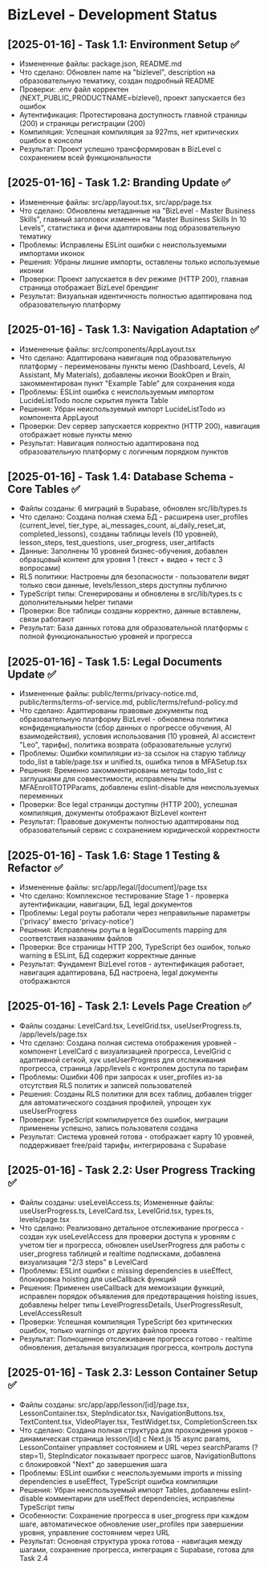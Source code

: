 # BizLevel - Development Status

## [2025-01-16] - Task 1.1: Environment Setup ✅
- Измененные файлы: package.json, README.md
- Что сделано: Обновлен name на "bizlevel", description на образовательную тематику, создан подробный README
- Проверки: .env файл корректен (NEXT_PUBLIC_PRODUCTNAME=bizlevel), проект запускается без ошибок
- Аутентификация: Протестирована доступность главной страницы (200) и страницы регистрации (200)
- Компиляция: Успешная компиляция за 927ms, нет критических ошибок в консоли
- Результат: Проект успешно трансформирован в BizLevel с сохранением всей функциональности

## [2025-01-16] - Task 1.2: Branding Update ✅
- Измененные файлы: src/app/layout.tsx, src/app/page.tsx
- Что сделано: Обновлены метаданные на "BizLevel - Master Business Skills", главный заголовок изменен на "Master Business Skills In 10 Levels", статистика и фичи адаптированы под образовательную тематику
- Проблемы: Исправлены ESLint ошибки с неиспользуемыми импортами иконок
- Решения: Убраны лишние импорты, оставлены только используемые иконки
- Проверки: Проект запускается в dev режиме (HTTP 200), главная страница отображает BizLevel брендинг
- Результат: Визуальная идентичность полностью адаптирована под образовательную платформу

## [2025-01-16] - Task 1.3: Navigation Adaptation ✅
- Измененные файлы: src/components/AppLayout.tsx
- Что сделано: Адаптирована навигация под образовательную платформу - переименованы пункты меню (Dashboard, Levels, AI Assistant, My Materials), добавлены иконки BookOpen и Brain, закомментирован пункт "Example Table" для сохранения кода
- Проблемы: ESLint ошибка с неиспользуемым импортом LucideListTodo после скрытия пункта Table
- Решения: Убран неиспользуемый импорт LucideListTodo из компонента AppLayout
- Проверки: Dev сервер запускается корректно (HTTP 200), навигация отображает новые пункты меню
- Результат: Навигация полностью адаптирована под образовательную платформу с логичным порядком пунктов

## [2025-01-16] - Task 1.4: Database Schema - Core Tables ✅
- Файлы созданы: 6 миграций в Supabase, обновлен src/lib/types.ts
- Что сделано: Создана полная схема БД - расширена user_profiles (current_level, tier_type, ai_messages_count, ai_daily_reset_at, completed_lessons), созданы таблицы levels (10 уровней), lesson_steps, test_questions, user_progress, user_artifacts
- Данные: Заполнены 10 уровней бизнес-обучения, добавлен образцовый контент для уровня 1 (текст + видео + тест с 3 вопросами)
- RLS политики: Настроены для безопасности - пользователи видят только свои данные, levels/lesson_steps доступны публично
- TypeScript типы: Сгенерированы и обновлены в src/lib/types.ts с дополнительными helper типами
- Проверки: Все таблицы созданы корректно, данные вставлены, связи работают
- Результат: База данных готова для образовательной платформы с полной функциональностью уровней и прогресса

## [2025-01-16] - Task 1.5: Legal Documents Update ✅
- Измененные файлы: public/terms/privacy-notice.md, public/terms/terms-of-service.md, public/terms/refund-policy.md
- Что сделано: Адаптированы правовые документы под образовательную платформу BizLevel - обновлена политика конфиденциальности (сбор данных о прогрессе обучения, AI взаимодействия), условия использования (10 уровней, AI ассистент "Leo", тарифы), политика возврата (образовательные услуги)
- Проблемы: Ошибки компиляции из-за ссылок на старую таблицу todo_list в table/page.tsx и unified.ts, ошибка типов в MFASetup.tsx
- Решения: Временно закомментированы методы todo_list с заглушками для совместимости, исправлены типы MFAEnrollTOTPParams, добавлены eslint-disable для неиспользуемых переменных
- Проверки: Все legal страницы доступны (HTTP 200), успешная компиляция, документы отображают BizLevel контент
- Результат: Правовые документы полностью адаптированы под образовательный сервис с сохранением юридической корректности

## [2025-01-16] - Task 1.6: Stage 1 Testing & Refactor ✅
- Измененные файлы: src/app/legal/[document]/page.tsx
- Что сделано: Комплексное тестирование Stage 1 - проверка аутентификации, навигации, БД, legal документов
- Проблемы: Legal роуты работали через неправильные параметры ('privacy' вместо 'privacy-notice')
- Решения: Исправлены роуты в legalDocuments mapping для соответствия названиям файлов
- Проверки: Все страницы HTTP 200, TypeScript без ошибок, только warning в ESLint, БД содержит корректные данные
- Результат: Фундамент BizLevel готов - аутентификация работает, навигация адаптирована, БД настроена, legal документы отображаются

## [2025-01-16] - Task 2.1: Levels Page Creation ✅
- Файлы созданы: LevelCard.tsx, LevelGrid.tsx, useUserProgress.ts, /app/levels/page.tsx
- Что сделано: Создана полная система отображения уровней - компонент LevelCard с визуализацией прогресса, LevelGrid с адаптивной сеткой, хук useUserProgress для отслеживания прогресса, страница /app/levels с контролем доступа по тарифам
- Проблемы: Ошибки 406 при запросах к user_profiles из-за отсутствия RLS политик и записей пользователей
- Решения: Созданы RLS политики для всех таблиц, добавлен trigger для автоматического создания профилей, упрощен хук useUserProgress
- Проверки: TypeScript компилируется без ошибок, миграции применены успешно, запись пользователя создана
- Результат: Система уровней готова - отображает карту 10 уровней, поддерживает free/paid тарифы, интегрирована с Supabase

## [2025-01-16] - Task 2.2: User Progress Tracking ✅
- Файлы созданы: useLevelAccess.ts; Измененные файлы: useUserProgress.ts, LevelCard.tsx, LevelGrid.tsx, types.ts, levels/page.tsx
- Что сделано: Реализовано детальное отслеживание прогресса - создан хук useLevelAccess для проверки доступа к уровням с учетом tier и прогресса, обновлен useUserProgress для работы с user_progress таблицей и realtime подписками, добавлена визуализация "2/3 steps" в LevelCard
- Проблемы: ESLint ошибки с missing dependencies в useEffect, блокировка hoisting для useCallback функций
- Решения: Применен useCallback для мемоизации функций, исправлен порядок объявления для предотвращения hoisting issues, добавлены helper типы LevelProgressDetails, UserProgressResult, LevelAccessResult
- Проверки: Успешная компиляция TypeScript без критических ошибок, только warnings от других файлов проекта
- Результат: Полноценное отслеживание прогресса готово - realtime обновления, детальная визуализация прогресса, контроль доступа

## [2025-01-16] - Task 2.3: Lesson Container Setup ✅
- Файлы созданы: src/app/app/lesson/[id]/page.tsx, LessonContainer.tsx, StepIndicator.tsx, NavigationButtons.tsx, TextContent.tsx, VideoPlayer.tsx, TestWidget.tsx, CompletionScreen.tsx
- Что сделано: Создана полная структура для прохождения уроков - динамическая страница lesson/[id] с Next.js 15 async params, LessonContainer управляет состоянием и URL через searchParams (?step=1), StepIndicator показывает прогресс шагов, NavigationButtons с блокировкой "Next" до завершения шага
- Проблемы: ESLint ошибки с неиспользуемыми imports и missing dependencies в useEffect, TypeScript ошибка компиляции
- Решения: Убран неиспользуемый импорт Tables, добавлены eslint-disable комментарии для useEffect dependencies, исправлены TypeScript типы
- Особенности: Сохранение прогресса в user_progress при каждом шаге, автоматическое обновление user_profiles при завершении уровня, управление состоянием через URL
- Результат: Основная структура урока готова - навигация между шагами, сохранение прогресса, интеграция с Supabase, готова для Task 2.4
